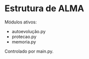 # Estrutura de ALMA

Módulos ativos:
- autoevolução.py
- protecao.py
- memoria.py

Controlado por main.py.